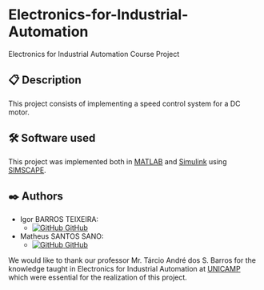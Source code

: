 # Electronics-for-Industrial-Automation
Electronics for Industrial Automation Course Project

## 📋 Description
This project consists of implementing a speed control system for a DC motor.

## 🛠️ Software used

This project was implemented both in [MATLAB](https://www.mathworks.com/products/matlab.html) and [Simulink](https://www.mathworks.com/products/simulink.html) using [SIMSCAPE](https://www.mathworks.com/products/simscape.html).

## ✒️ Authors

- Igor BARROS TEIXEIRA:
    - [![GitHub](https://i.stack.imgur.com/tskMh.png) GitHub](https://github.com/igor-bt)
- Matheus SANTOS SANO:
    - [![GitHub](https://i.stack.imgur.com/tskMh.png) GitHub](https://github.com/matsano)

We would like to thank our professor Mr. Tárcio André dos S. Barros for the knowledge taught in Electronics for Industrial Automation at [UNICAMP](https://www.unicamp.br/unicamp/) which were essential for the realization of this project.
